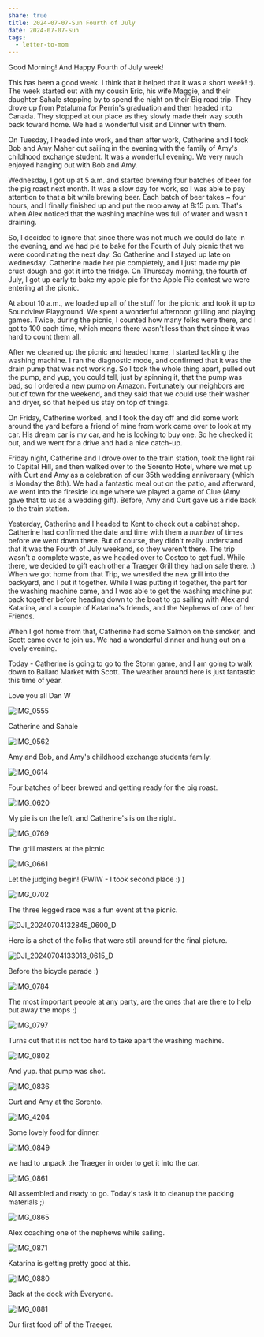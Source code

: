 ```yaml
---
share: true
title: 2024-07-07-Sun Fourth of July
date: 2024-07-07-Sun
tags:
  - letter-to-mom
---
```


Good Morning!  And Happy Fourth of July week!

This has been a good week. I think that it helped that it was a short week!  :).  The week started out with my cousin Eric, his wife Maggie, and their daughter Sahale stopping by to spend the night on their Big road trip. They drove up from Petaluma for Perrin's graduation and then headed into Canada. They stopped at our place as they slowly made their way south back toward home. We had a wonderful visit and Dinner with them.

On Tuesday, I headed into work, and then after work, Catherine and I took Bob and Amy Maher out sailing in the evening with the family of Amy's childhood exchange student. It was a wonderful evening. We very much enjoyed hanging out with Bob and Amy.

Wednesday, I got up at 5 a.m. and started brewing four batches of beer for the pig roast next month. It was a slow day for work, so I was able to pay attention to that a bit while brewing beer. Each batch of beer takes ~ four hours, and I finally finished up and put the mop away at 8:15 p.m. That's when Alex noticed that the washing machine was full of water and wasn't draining.

So, I decided to ignore that since there was not much we could do late in the evening, and we had pie to bake for the Fourth of July picnic that we were coordinating the next day.   So Catherine and I stayed up late on wednesday.  Catherine made her pie completely, and I just made my pie crust dough and got it into the fridge.  On Thursday morning, the fourth of July, I got up early to bake my apple pie for the Apple Pie contest we were entering at the picnic.

At about 10 a.m., we loaded up all of the stuff for the picnic and took it up to Soundview Playground. We spent a wonderful afternoon grilling and playing games. Twice, during the picnic, I counted how many folks were there, and I got to 100 each time, which means there wasn't less than that since it was hard to count them all.   

After we cleaned up the picnic and headed home, I started tackling the washing machine.   I ran the diagnostic mode, and confirmed that it was the drain pump that was not working.  So I took the whole thing apart, pulled out the pump, and yup, you could tell, just by spinning it, that the pump was bad, so I ordered a new pump on Amazon.   Fortunately our neighbors are out of town for the weekend, and they said that we could use their washer and dryer, so that helped us stay on top of things.

On Friday, Catherine worked, and I took the day off and did some work around the yard before a friend of mine from work came over to look at my car. His dream car is my car, and he is looking to buy one. So he checked it out, and we went for a drive and had a nice catch-up.

Friday night, Catherine and I drove over to the train station, took the light rail to Capital Hill, and then walked over to the Sorento Hotel, where we met up with Curt and Amy as a celebration of our 35th wedding anniversary (which is Monday the 8th). We had a fantastic meal out on the patio, and afterward, we went into the fireside lounge where we played a game of Clue (Amy gave that to us as a wedding gift). Before, Amy and Curt gave us a ride back to the train station.

Yesterday, Catherine and I headed to Kent to check out a cabinet shop.   Catherine had confirmed the date and time with them a _number_ of times before we went down there.  But of course, they didn't really understand that it was the Fourth of July weekend, so they weren't there.   The trip wasn't a complete waste, as we headed over to Costco to get fuel. While there, we decided to gift each other a Traeger Grill they had on sale there.  :)     When we got home from that Trip, we wrestled the new grill into the backyard, and I put it together.  While I was putting it together, the part for the washing machine came, and I was able to get the washing machine put back together before heading down to the boat to go sailing with Alex and Katarina, and a couple of Katarina's friends, and the Nephews of one of her Friends.   

When I got home from that, Catherine had some Salmon on the smoker, and Scott came over to join us. We had a wonderful dinner and hung out on a lovely evening.

Today - Catherine is going to go to the Storm game, and I am going to walk down to Ballard Market with Scott.   The weather around here is just fantastic this time of year.

Love you all
Dan W


![IMG_0555](../attachments/IMG_0555.png)

Catherine and Sahale

![IMG_0562](../attachments/IMG_0562.png)

Amy and Bob, and Amy's childhood exchange students family.

![IMG_0614](../attachments/IMG_0614.png)

Four batches of beer brewed and getting ready for the pig roast.

![IMG_0620](../attachments/IMG_0620.png)

My pie is on the left, and Catherine's is on the right.


![IMG_0769](../attachments/IMG_0769.png)

The grill masters at the picnic


![IMG_0661](../attachments/IMG_0661.png)

Let the judging begin!  (FWIW - I took second place :) )

![IMG_0702](../attachments/IMG_0702.png)

The three legged race was a fun event at the picnic.

![DJI_20240704132845_0600_D](../attachments/DJI_20240704132845_0600_D.png)

Here is a shot of the folks that were still around for the final picture.

![DJI_20240704133013_0615_D](../attachments/DJI_20240704133013_0615_D.png)

Before the bicycle parade :) 

![IMG_0784](../attachments/IMG_0784.png)

The most important people at any party, are the ones that are there to help put away the mops ;) 

![IMG_0797](../attachments/IMG_0797.png)

Turns out that it is not too hard to take apart the washing machine.

![IMG_0802](../attachments/IMG_0802.png)

And yup. that pump was shot.

![IMG_0836](../attachments/IMG_0836.png)

Curt and Amy at the Sorento.

![IMG_4204](../attachments/IMG_4204.png)

Some lovely food for dinner.


![IMG_0849](../attachments/IMG_0849.png)

we had to unpack the Traeger in order to get it into the car.

![IMG_0861](../attachments/IMG_0861.png)

All assembled and ready to go.  Today's task it to cleanup the packing materials ;) 

![IMG_0865](../attachments/IMG_0865.png)

Alex coaching one of the nephews while sailing.

![IMG_0871](../attachments/IMG_0871.png)

Katarina is getting pretty good at this.

![IMG_0880](../attachments/IMG_0880.png)

Back at the dock with Everyone.

![IMG_0881](../attachments/IMG_0881.png)

Our first food off of the Traeger.